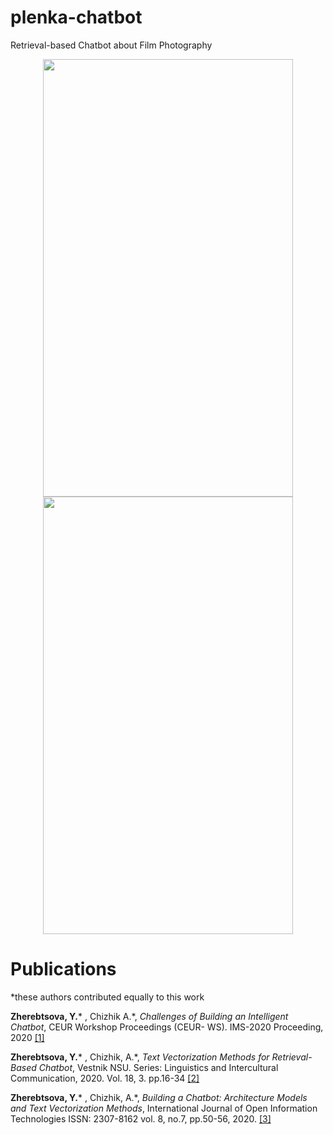 # plenka-chatbot
Retrieval-based Chatbot about Film Photography


<p align="center">
  <img width="400" height="700" src="https://github.com/yuliazherebtsova/plenka-chatbot/blob/master/blob/ex1.png">

  <img width="400" height="700" src="https://github.com/yuliazherebtsova/plenka-chatbot/blob/master/blob/ex3.png">
</p>

# Publications

*these authors contributed equally to this work

**Zherebtsova, Y.*** , Chizhik A.*, _Challenges of Building an Intelligent Chatbot_, CEUR Workshop Proceedings (CEUR- WS). IMS-2020 Proceeding, 2020 [[1]](http://ceur-ws.org/Vol-2813/rpaper21.pdf)

**Zherebtsova, Y.*** , Chizhik, A.*, _Text Vectorization Methods for Retrieval-Based Chatbot_, Vestnik NSU. Series: Linguistics and Intercultural Communication, 2020. Vol. 18, 3. pp.16-34 [[2]](https://journals.nsu.ru/en/linguistics/archive/2020/vol-18-issue-3/applied-linguistics/text-vectorization-methods-for-retrieval-based-chatbot/)

**Zherebtsova, Y.*** , Chizhik, A.*, _Building a Chatbot: Architecture Models and Text Vectorization Methods_, International Journal of Open Information Technologies ISSN: 2307-8162 vol. 8, no.7, pp.50-56, 2020. [[3]](http://injoit.org/index.php/j1/article/view/925)


